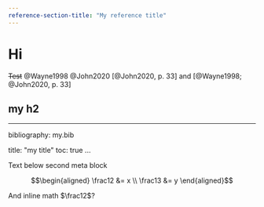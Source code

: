 ```yaml
---
reference-section-title: "My reference title"
---
```


# Hi

~~Test~~
@Wayne1998 @John2020 [@John2020, p. 33] and [@Wayne1998; @John2020, p. 33]

## my h2

---
bibliography: my.bib

title: "my title"
toc: true
...

Text below second meta block

$$\begin{aligned}
\frac12 &= x \\
\frac13 &= y
\end{aligned}$$

And inline math $\frac12$?
